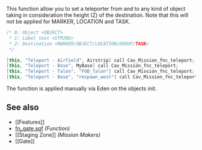 This function allow you to set a teleporter from and to any kind of object taking in consideration the height (Z) of the destination. Note that this will not be applied for MARKER, LOCATION and TASK.

```cpp
/* 0: Object <OBJECT>
 * 1: Label text <STRING>
 * 2: Destination <MARKER/OBJECT/LOCATION/GROUP/TASK>
 */

[this, "Teleport - Airfield", Airstrip] call Cav_Mission_fnc_teleport;
[this, "Teleport - Base", MyBase] call Cav_Mission_fnc_teleport;
[this, "Teleport - Talon", "FOB_Talon"] call Cav_Mission_fnc_teleport;
[this, "Teleport - Base", "respawn_west"] call Cav_Mission_fnc_teleport;

```
The function is applied manually via Eden on the objects init.

## See also
- [[Features]]
- [fn_gate.sqf](https://github.com/7Cav/cScripts/blob/main/cScripts/functions/mission/fn_teleport.sqf) _(Function)_
- [[Staging Zone]] _(Mission Makers)_
- [[Gate]]